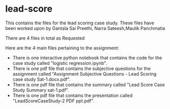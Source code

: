# lead-score
This contains the files for the lead scoring case study. These files have been worked upon by Gantala Sai Preethi, Narra Sateesh,Maulik Panchmatia

There are 4 files in total as Requested

Here are the 4 main files pertaining to the assignment:
- There is one interactive python notebook that contains the code for the case study called "logistic regression.ipynb".
- There is one pdf file that contains the subjective questions for the assignment called "Assignment Subjective Questions - Lead Scoring case study Sat-1.docx.pdf".
- There is one pdf file that contains the summary called "Lead Score Case Study Summary sat-1.pdf".
- There is one pdf file that contains the presentation called "LeadScoreCaseStudy-2 PDF ppt.pdf".
